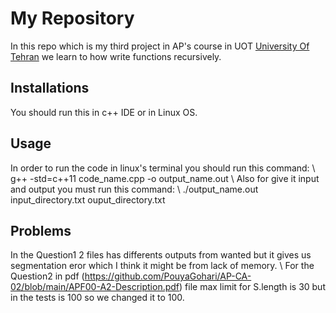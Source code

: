 # My Repository
In this repo which is my third project in AP's course in UOT [University Of Tehran](https://ece.ut.ac.ir/en) we learn to how write functions recursively.
## Installations 
You should run this in c++ IDE or in Linux OS.
## Usage
In order to run the code in linux's terminal you should run this command:
\\
g++ -std=c++11 code_name.cpp -o output_name.out 
\\
Also for give it input and output you must run this command:
\\
./output_name.out input_directory.txt ouput_directory.txt
## Problems
In the Question1 2 files has differents outputs from wanted but it gives us segmentation eror which I think it might be from lack of memory.
\\
For the Question2 in pdf (https://github.com/PouyaGohari/AP-CA-02/blob/main/APF00-A2-Description.pdf) file max limit for S.length is 30 but in the tests is 100 so we changed it to 100.